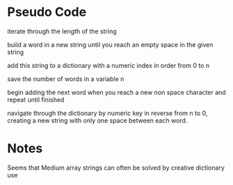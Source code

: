 # Pseudo Code

iterate through the length of the string

build a word in a new string until you reach an empty space in the given string

add this string to a dictionary with a numeric index in order from 0 to n

save the number of words in a variable n

begin adding the next word when you reach a new non space character and repeat until finished

navigate through the dictionary by numeric key in reverse from n to 0, creating a new string with only one space between each word.


# Notes


Seems that Medium array strings can often be solved by creative dictionary use
